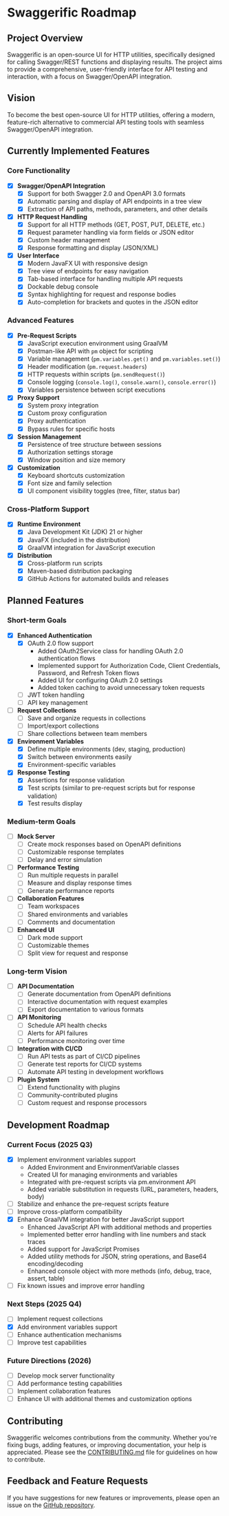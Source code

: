 # Swaggerific Roadmap

## Project Overview

Swaggerific is an open-source UI for HTTP utilities, specifically designed for calling Swagger/REST functions and displaying results. The project aims to provide a comprehensive, user-friendly interface for API testing and interaction, with a focus on Swagger/OpenAPI integration.

## Vision

To become the best open-source UI for HTTP utilities, offering a modern, feature-rich alternative to commercial API testing tools with seamless Swagger/OpenAPI integration.

## Currently Implemented Features

### Core Functionality

- [x] **Swagger/OpenAPI Integration**
  - [x] Support for both Swagger 2.0 and OpenAPI 3.0 formats
  - [x] Automatic parsing and display of API endpoints in a tree view
  - [x] Extraction of API paths, methods, parameters, and other details

- [x] **HTTP Request Handling**
  - [x] Support for all HTTP methods (GET, POST, PUT, DELETE, etc.)
  - [x] Request parameter handling via form fields or JSON editor
  - [x] Custom header management
  - [x] Response formatting and display (JSON/XML)

- [x] **User Interface**
  - [x] Modern JavaFX UI with responsive design
  - [x] Tree view of endpoints for easy navigation
  - [x] Tab-based interface for handling multiple API requests
  - [x] Dockable debug console
  - [x] Syntax highlighting for request and response bodies
  - [x] Auto-completion for brackets and quotes in the JSON editor

### Advanced Features

- [x] **Pre-Request Scripts**
  - [x] JavaScript execution environment using GraalVM
  - [x] Postman-like API with `pm` object for scripting
  - [x] Variable management (`pm.variables.get()` and `pm.variables.set()`)
  - [x] Header modification (`pm.request.headers`)
  - [x] HTTP requests within scripts (`pm.sendRequest()`)
  - [x] Console logging (`console.log()`, `console.warn()`, `console.error()`)
  - [x] Variables persistence between script executions

- [x] **Proxy Support**
  - [x] System proxy integration
  - [x] Custom proxy configuration
  - [x] Proxy authentication
  - [x] Bypass rules for specific hosts

- [x] **Session Management**
  - [x] Persistence of tree structure between sessions
  - [x] Authorization settings storage
  - [x] Window position and size memory

- [x] **Customization**
  - [x] Keyboard shortcuts customization
  - [x] Font size and family selection
  - [x] UI component visibility toggles (tree, filter, status bar)

### Cross-Platform Support

- [x] **Runtime Environment**
  - [x] Java Development Kit (JDK) 21 or higher
  - [x] JavaFX (included in the distribution)
  - [x] GraalVM integration for JavaScript execution

- [x] **Distribution**
  - [x] Cross-platform run scripts
  - [x] Maven-based distribution packaging
  - [x] GitHub Actions for automated builds and releases

## Planned Features

### Short-term Goals

- [x] **Enhanced Authentication**
  - [x] OAuth 2.0 flow support
    - Added OAuth2Service class for handling OAuth 2.0 authentication flows
    - Implemented support for Authorization Code, Client Credentials, Password, and Refresh Token flows
    - Added UI for configuring OAuth 2.0 settings
    - Added token caching to avoid unnecessary token requests
  - [ ] JWT token handling
  - [ ] API key management

- [ ] **Request Collections**
  - [ ] Save and organize requests in collections
  - [ ] Import/export collections
  - [ ] Share collections between team members

- [x] **Environment Variables**
  - [x] Define multiple environments (dev, staging, production)
  - [x] Switch between environments easily
  - [x] Environment-specific variables

- [x] **Response Testing**
  - [x] Assertions for response validation
  - [x] Test scripts (similar to pre-request scripts but for response validation)
  - [x] Test results display

### Medium-term Goals

- [ ] **Mock Server**
  - [ ] Create mock responses based on OpenAPI definitions
  - [ ] Customizable response templates
  - [ ] Delay and error simulation

- [ ] **Performance Testing**
  - [ ] Run multiple requests in parallel
  - [ ] Measure and display response times
  - [ ] Generate performance reports

- [ ] **Collaboration Features**
  - [ ] Team workspaces
  - [ ] Shared environments and variables
  - [ ] Comments and documentation

- [ ] **Enhanced UI**
  - [ ] Dark mode support
  - [ ] Customizable themes
  - [ ] Split view for request and response

### Long-term Vision

- [ ] **API Documentation**
  - [ ] Generate documentation from OpenAPI definitions
  - [ ] Interactive documentation with request examples
  - [ ] Export documentation to various formats

- [ ] **API Monitoring**
  - [ ] Schedule API health checks
  - [ ] Alerts for API failures
  - [ ] Performance monitoring over time

- [ ] **Integration with CI/CD**
  - [ ] Run API tests as part of CI/CD pipelines
  - [ ] Generate test reports for CI/CD systems
  - [ ] Automate API testing in development workflows

- [ ] **Plugin System**
  - [ ] Extend functionality with plugins
  - [ ] Community-contributed plugins
  - [ ] Custom request and response processors

## Development Roadmap

### Current Focus (2025 Q3)

- [x] Implement environment variables support
  - Added Environment and EnvironmentVariable classes
  - Created UI for managing environments and variables
  - Integrated with pre-request scripts via pm.environment API
  - Added variable substitution in requests (URL, parameters, headers, body)
- [ ] Stabilize and enhance the pre-request scripts feature
- [ ] Improve cross-platform compatibility
- [x] Enhance GraalVM integration for better JavaScript support
  - Enhanced JavaScript API with additional methods and properties
  - Implemented better error handling with line numbers and stack traces
  - Added support for JavaScript Promises
  - Added utility methods for JSON, string operations, and Base64 encoding/decoding
  - Enhanced console object with more methods (info, debug, trace, assert, table)
- [ ] Fix known issues and improve error handling

### Next Steps (2025 Q4)

- [ ] Implement request collections
- [x] Add environment variables support
- [ ] Enhance authentication mechanisms
- [ ] Improve test capabilities

### Future Directions (2026)

- [ ] Develop mock server functionality
- [ ] Add performance testing capabilities
- [ ] Implement collaboration features
- [ ] Enhance UI with additional themes and customization options

## Contributing

Swaggerific welcomes contributions from the community. Whether you're fixing bugs, adding features, or improving documentation, your help is appreciated. Please see the [CONTRIBUTING.md](CONTRIBUTING.md) file for guidelines on how to contribute.

## Feedback and Feature Requests

If you have suggestions for new features or improvements, please open an issue on the [GitHub repository](https://github.com/ozkanpakdil/swaggerific/issues/new/choose).